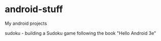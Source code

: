 android-stuff
=============

My android projects

sudoku - building a Sudoku game following the book "Hello Android 3e"
